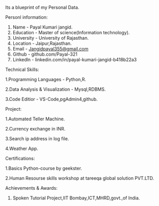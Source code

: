Its a blueprint of my Personal Data.

Personl information:

 1. Name - Payal Kumari jangid.
 2. Education - Master of science(Information technology).
 3. University - University of Rajasthan.
 4. Location - Jaipur,Rajasthan.
 5. Email - Jangidpayal355@gmail.com
 6. Github - github.com/Payal-321
 7. Linkedln - linkedin.com/in/payal-kumari-jangid-b418b22a3

Technical Skills:

  1.Programming Languages - Python,R.
 
  2.Data Analysis & Visualization - Mysql,RDBMS.
 
  3.Code Editior - VS-Code,pgAdmin4,github.

Project:

 1.Automated Teller Machine.
 
 2.Currency exchange in INR.

 3.Search ip address in log file.

 4.Weather App.


Certifications:

 1.Basics Python-course by geekster.
 
 2.Human Resourse skills workshop at tareeqa global solution PVT.LTD.

Achievements & Awards:

 1. Spoken Tutorial Project,IIT Bombay,ICT,MHRD,govt.,of India.
 

